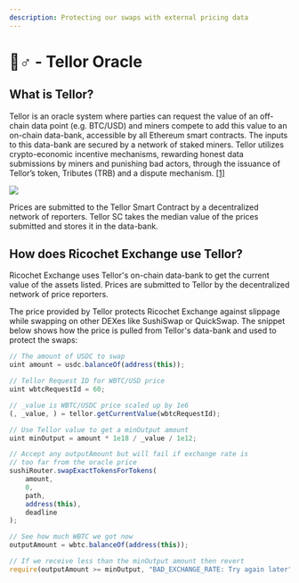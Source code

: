 ```yaml
---
description: Protecting our swaps with external pricing data
---
```


# 🧙♂ - Tellor Oracle

## What is Tellor?

Tellor is an oracle system where parties can request the value of an off-chain data point (e.g. BTC/USD) and miners compete to add this value to an on-chain data-bank, accessible by all Ethereum smart contracts.  The inputs to this data-bank are secured by a network of staked miners. Tellor utilizes crypto-economic incentive mechanisms, rewarding honest data submissions by miners and punishing bad actors, through the issuance of Tellor’s token, Tributes (TRB) and a dispute mechanism. [\[1\]](https://docs.tellor.io/tellor/whitepaper/introduction)

![](../.gitbook/assets/tellor\_infographics2\_Median\_DEF\_CROPPED.png)

Prices are submitted to the Tellor Smart Contract by a decentralized network of reporters. Tellor SC takes the median value of the prices submitted and stores it in the data-bank.



## How does Ricochet Exchange use Tellor?

Ricochet Exchange uses Tellor's on-chain data-bank to get the current value of the assets listed. Prices are submitted to Tellor by the decentralized network of price reporters.&#x20;

The price provided by Tellor protects Ricochet Exchange against slippage while swapping on other DEXes like SushiSwap or QuickSwap. The snippet below shows how the price is pulled from Tellor's data-bank and used to protect the swaps:

```javascript
// The amount of USDC to swap
uint amount = usdc.balanceOf(address(this));

// Tellor Request ID for WBTC/USD price
uint wbtcRequestId = 60; 

// _value is WBTC/USDC price scaled up by 1e6
(, _value, ) = tellor.getCurrentValue(wbtcRequestId);

// Use Tellor value to get a minOutput amount
uint minOutput = amount * 1e18 / _value / 1e12;

// Accept any outputAmount but will fail if exchange rate is 
// too far from the oracle price
sushiRouter.swapExactTokensForTokens(
    amount,
    0, 
    path,
    address(this),
    deadline
);

// See how much WBTC we got now
outputAmount = wbtc.balanceOf(address(this));

// If we receive less than the minOutput amount then revert
require(outputAmount >= minOutput, "BAD_EXCHANGE_RATE: Try again later");  
```

